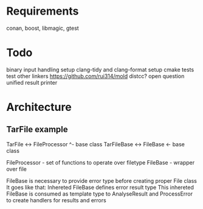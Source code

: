 # Requirements
conan, boost, libmagic, gtest

# Todo
binary input handling
setup clang-tidy and clang-format
setup cmake tests
test other linkers https://github.com/rui314/mold
distcc? open question
unified result printer

# Architecture
## TarFile example
TarFile <-> FileProcessor<TarFileBase>
                ^- base class
TarFileBase <-> FileBase <- base class

FileProcessor - set of functions to operate over filetype
FileBase - wrapper over file

FileBase is necessary to provide error type before creating proper File class
It goes like that:
Inhereted FileBase defines error result type
This inhereted FileBase is consumed as template type to AnalyseResult and ProcessError to create handlers for results and errors